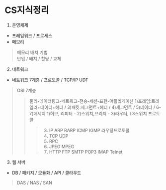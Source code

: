 # CS지식정리

1. 운영체제  
  - 프레임워크 / 프로세스  
  - 메모리  
  > 메모리 배치 기법  
  > 반입 / 배치 / 할당 / 교체  

2. 네트워크  
- 네트워크 7계층 / 프로토콜 / TCP/IP UDT  
> OSI 7계층
>   > 물리-데이터링크-네트워크-전송-세션-표현-어플리케이션
>   > 1)프레임:트레일러+데이터+헤더 / 3)패킷:세그먼트+헤더 / 4)세그먼트 / 5)데이터 / 6-7)메세지
>   > 1)허브, 리피터 - 2)스위치,브리지 - 3)라우터, L3스위치
>   > 프로토콜
>   >   > 3) IP ARP RARP ICMP IGMP 라우팅프로토콜
>   >   > 4) TCP UDP
>   >   > 5) RPC
>   >   > 6) JPEG MPEG
>   >   > 7) HTTP FTP SMTP POP3 IMAP Telnet

3. 웹 서버  
- DB / 패키지 / 모듈화 / API / 클라우드
> DAS / NAS / SAN    
